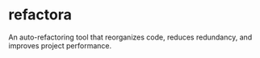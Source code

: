 # refactora
An auto-refactoring tool that reorganizes code, reduces redundancy, and improves project performance.
